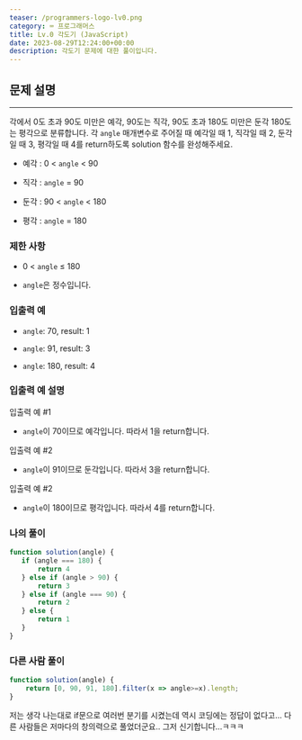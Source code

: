 ```yaml
---
teaser: /programmers-logo-lv0.png
category: ⌨️ 프로그래머스
title: Lv.0 각도기 (JavaScript)
date: 2023-08-29T12:24:00+00:00
description: 각도기 문제에 대한 풀이입니다.
---
```


## 문제 설명

---

각에서 0도 초과 90도 미만은 예각, 90도는 직각, 90도 초과 180도 미만은 둔각 180도는 평각으로 분류합니다. 각 `angle` 매개변수로 주어질 때 예각일 때 1, 직각일 때 2, 둔각일 때 3, 평각일 때 4를 return하도록 solution 함수를 완성해주세요.

- 예각 : 0 < `angle` < 90

- 직각 : `angle` = 90

- 둔각 : 90 < `angle` < 180

- 평각 : `angle` = 180

### 제한 사항

- 0 < `angle` ≤ 180

- `angle`은 정수입니다.

### 입출력 예

- `angle`: 70, result: 1

- `angle`: 91, result: 3

- `angle`: 180, result: 4

### 입출력 예 설명

입출력 예 #1

- `angle`이 70이므로 예각입니다. 따라서 1을 return합니다.

입출력 예 #2

- `angle`이 91이므로 둔각입니다. 따라서 3을 return합니다.

입출력 예 #2

- `angle`이 180이므로 평각입니다. 따라서 4를 return합니다.

### 나의 풀이

```JavaScript
function solution(angle) {
   if (angle === 180) {
       return 4
   } else if (angle > 90) {
       return 3
   } else if (angle === 90) {
       return 2
   } else {
       return 1
   }
}
```

### 다른 사람 풀이

```JavaScript
function solution(angle) {
    return [0, 90, 91, 180].filter(x => angle>=x).length;
}
```

저는 생각 나는대로 if문으로 여러번 분기를 시켰는데 역시 코딩에는 정답이 없다고... 다른 사람들은 저마다의 창의력으로 풀었더군요.. 그저 신기합니다...ㅋㅋㅋ
